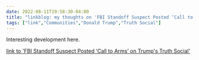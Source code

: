 ---date: 2022-08-11T19:58:30-04:00title: "linkblog: my thoughts on 'FBI Standoff Suspect Posted ‘Call to Arms’ on Trump's Truth Social'"tags: ["link","Communities","Donald Trump","Truth Social"]---Interesting development here. [link to 'FBI Standoff Suspect Posted ‘Call to Arms’ on Trump's Truth Social'](https://www.vice.com/en/article/z34mz4/fbi-ricky-walter-shiffer-truth-social)
